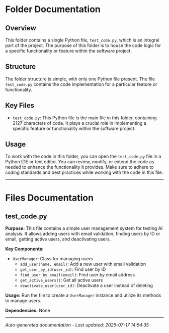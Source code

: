 # Folder Documentation

## Overview
This folder contains a single Python file, `test_code.py`, which is an integral part of the project. The purpose of this folder is to house the code logic for a specific functionality or feature within the software project.

## Structure
The folder structure is simple, with only one Python file present. The file `test_code.py` contains the code implementation for a particular feature or functionality. 

## Key Files
- `test_code.py`: This Python file is the main file in this folder, containing 2127 characters of code. It plays a crucial role in implementing a specific feature or functionality within the software project.

## Usage
To work with the code in this folder, you can open the `test_code.py` file in a Python IDE or text editor. You can review, modify, or extend the code as needed to enhance the functionality it provides. Make sure to adhere to coding standards and best practices while working with the code in this file.

---

# Files Documentation

## test_code.py

**Purpose:** This file contains a simple user management system for testing AI analysis. It allows adding users with email validation, finding users by ID or email, getting active users, and deactivating users.

**Key Components:**
- `UserManager`: Class for managing users
  - `add_user(name, email)`: Add a new user with email validation
  - `get_user_by_id(user_id)`: Find user by ID
  - `find_user_by_email(email)`: Find user by email address
  - `get_active_users()`: Get all active users
  - `deactivate_user(user_id)`: Deactivate a user instead of deleting

**Usage:** Run the file to create a `UserManager` instance and utilize its methods to manage users.

**Dependencies:** None

---
*Auto-generated documentation - Last updated: 2025-07-17 14:54:35*
